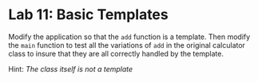# Lab 11: Basic Templates

Modify the application so that the `add` function is a template. Then
modify the `main` function to test all the variations of `add` in the original
calculator class to insure that they are all correctly handled by the template.

Hint: _The class itself is not a template_
